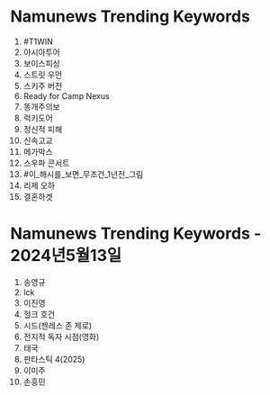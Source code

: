 # Namunews Trending Keywords

1. #T1WIN
2. 아시아투어
3. 보이스피싱
4. 스트릿 우먼
5. 스키주 버전
6. Ready for Camp Nexus
7. 똥개주의보
8. 럭키도어
9. 정신적 피해
10. 신속고교
11. 메가박스
12. 스우파 콘서트
13. #이_해시를_보면_무조건_1년전_그림
14. 리제 오하
15. 결혼하겟

# Namunews Trending Keywords - 2024년5월13일
1. 송영규
2. lck
3. 이진영
4. 헐크 호건
5. 시드(젠레스 존 제로)
6. 전지적 독자 시점(영화)
7. 태국
8. 판타스틱 4(2025)
9. 이미주
10. 손흥민